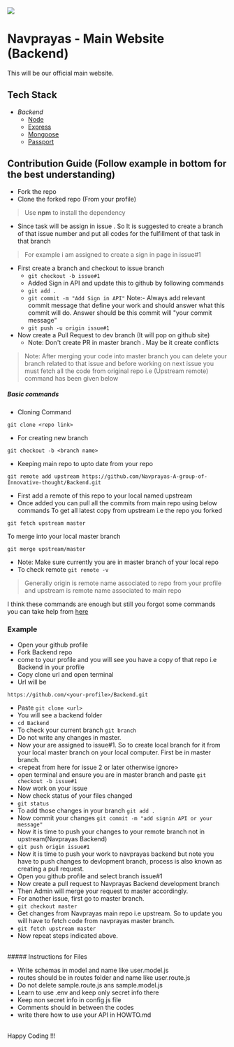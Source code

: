 <img src="http://navprayas.in/static/img/pp2.png">
<h1>Navprayas - Main Website (Backend)
</h1>This will be our official main website.

## Tech Stack

* *Backend*
    * [Node](https://nodejs.org/en/)
    * [Express](https://expressjs.com/)
    * [Mongoose](https://mongoosejs.com/)
    * [Passport](http://www.passportjs.org/)

## Contribution Guide (Follow example in bottom for the best understanding)

* Fork the repo
* Clone the forked repo (From your profile)

> Use **npm** to install the dependency

* Since task will be assign in issue . So It is suggested to create a branch of that issue number and put all codes for the fulfillment of that task in that branch

> For example i am assigned to create a sign in page in issue#1

* First create a branch and checkout to issue branch
    * `git checkout -b issue#1`
    * Added Sign in API and update this to github by following commands
    * `git add .`
    * `git commit -m "Add Sign in API"`
    Note:- Always add relevant commit message that define your work and should answer what this commit will do.
    Answer should be this commit will "your commit message"
    * `git push -u origin issue#1`
* Now create a Pull Request to dev branch (It will pop on github site)
    * Note: Don't create PR in master branch . May be it create conflicts

> Note: After merging your code into master branch you can delete your branch related to that issue and before working on next issue you must fetch all the code from original repo i.e (Upstream remote) command has been given below

##### Basic commands

* Cloning Command

```
git clone <repo link>
```

* For creating new branch

```
git checkout -b <branch name>
```

* Keeping main repo to upto date from your repo

```
git remote add upstream https://github.com/Navprayas-A-group-of-Innovative-thought/Backend.git
```

* First add a remote of this repo to your local named upstream
* Once added you can pull all the commits from main repo using below commands
To get all latest copy from upstream i.e the repo you forked

```
git fetch upstream master
```

To merge into your local master branch

```
git merge upstream/master
```

* Note: Make sure currently you are in master branch of your local repo
* To check remote
`git remote -v`

> Generally origin is remote name associated to repo from your profile
> and upstream is remote name associated to main repo

I think these commands are enough but still you forgot some commands you can take help from [here](https://github.com/kmrakash/practice/blob/master/GithubCommands.md)
<br>
### Example

* Open your github profile
* Fork Backend repo
* come to your profile and you will see you have a copy of that repo i.e Backend in your profile
* Copy clone url and open terminal
* Url will be <span class="colour" style="color:rgb(212, 212, 212)"></span>

```
https://github.com/<your-profile>/Backend.git
```

* Paste `git clone <url>`
* You will see a backend folder
* `cd Backend`
* To check your current branch `git branch`
* Do not write any changes in master.
* Now your are assigned to issue#1. So to create local branch for it from your local master branch on your local computer. First be in master branch.
* \<repeat from here for issue 2 or later otherwise ignore>
* open terminal and ensure you are in master branch and paste `git checkout -b issue#1`
* Now work on your issue
* Now check status of your files changed
* `git status`
* To add those changes in your branch `git add .`
* Now commit your changes `git commit -m "add signin API or your message"`
* Now it is time to push your changes to your remote branch not in upstream(Navprayas Backend)
* `git push origin issue#1`
* Now it is time to push your work to navprayas backend but note you have to push changes to devlopment branch, process is also known as creating a pull request.
* Open you github profile and select branch issue#1
* Now create a pull request to Navprayas Backend development branch
* Then Admin will merge your request to master accordingly.
* For another issue, first go to master branch.
* `git checkout master`
* Get changes from Navprayas main repo i.e upstream. So to update you will have to fetch code from navprayas master branch.
* `git fetch upstream master`
* Now repeat steps indicated above.

<br>
##### Instructions for Files

* Write schemas in model and name like user.model.js
* routes should be in routes folder and name like user.route.js
* Do not delete sample.route.js ans sample.model.js
* Learn to use .env and keep only secret info there
* Keep non secret info in config.js file
* Comments should in between the codes
* write there how to use your API in HOWTO.md

<br>
Happy Coding !!!